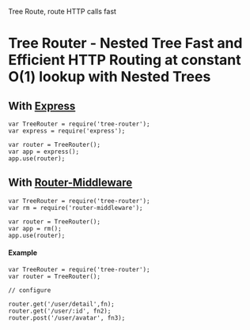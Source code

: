 Tree Route, route HTTP calls fast

# Tree Router - Nested Tree Fast and Efficient HTTP Routing at constant O(1) lookup with Nested Trees


## With [Express](https://github.com/expressjs/expressjs.com "Express")

    var TreeRouter = require('tree-router');
    var express = require('express');

    var router = TreeRouter();    
    var app = express();
    app.use(router);

## With [Router-Middleware](https://github.com/rook2pawn/router-middleware "Router Middleware")

    var TreeRouter = require('tree-router');
    var rm = require('router-middleware');

    var router = TreeRouter();    
    var app = rm();
    app.use(router);


#### Example

    var TreeRouter = require('tree-router');
    var router = TreeRouter();
    
    // configure 

    router.get('/user/detail',fn);
    router.get('/user/:id', fn2);
    router.post('/user/avatar', fn3);
